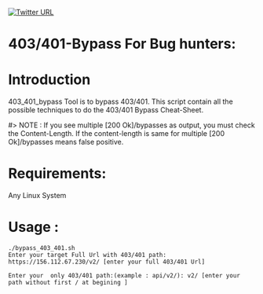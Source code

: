 [![Twitter URL](https://img.shields.io/twitter/url/https/twitter.com/ludvy.svg?style=social&label=Follow%20%40ludvy)](https://twitter.com/lud_vy)


# 403/401-Bypass For Bug hunters:

# Introduction
403_401_bypass Tool is to bypass 403/401. This script contain all the possible techniques to do the 403/401 Bypass Cheat-Sheet.


#> NOTE : 
If you see multiple [200 Ok]/bypasses as output, you must check the Content-Length. If the content-length is same for multiple [200 Ok]/bypasses means false positive.

# Requirements:
Any Linux System

# Usage :

```
./bypass_403_401.sh 
Enter your target Full Url with 403/401 path: https://156.112.67.230/v2/ [enter your full 403/401 Url]

```

```
Enter your  only 403/401 path:(example : api/v2/): v2/ [enter your path without first / at begining ]
```
